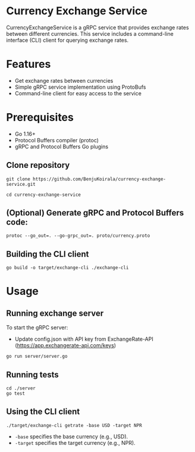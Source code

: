 # Currency Exchange Service

CurrencyExchangeService is a gRPC service that provides exchange rates between different currencies. This service includes a command-line interface (CLI) client for querying exchange rates.

# Features
* Get exchange rates between currencies
* Simple gRPC service implementation using ProtoBufs
* Command-line client for easy access to the service

# Prerequisites
* Go 1.16+
* Protocol Buffers compiler (protoc)
* gRPC and Protocol Buffers Go plugins

## Clone repository
```
git clone https://github.com/BenjuKoirala/currency-exchange-service.git
```
```
cd currency-exchange-service
```

## (Optional) Generate gRPC and Protocol Buffers code:
```
protoc --go_out=. --go-grpc_out=. proto/currency.proto
```

## Building the CLI client
```
go build -o target/exchange-cli ./exchange-cli
```

# Usage
## Running exchange server
To start the gRPC server:
* Update config.json with API key from ExchangeRate-API (https://app.exchangerate-api.com/keys)
```
go run server/server.go
```

## Running tests
```
cd ./server
go test
```

## Using the CLI client
```
./target/exchange-cli getrate -base USD -target NPR
```
* `-base` specifies the base currency (e.g., USD).
* `-target` specifies the target currency (e.g., NPR).


